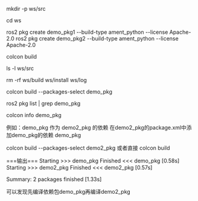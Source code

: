 <!-- 学习：创建多个功能包 -->

<!-- 在当前目录创建工作空间 -->
mkdir -p ws/src

<!-- 切换到工作空间目录 -->
cd ws

<!-- 在src目录下创建多个功能包 -->
ros2 pkg create demo_pkg1 --build-type ament_python --license Apache-2.0
ros2 pkg create demo_pkg2 --build-type ament_python --license Apache-2.0

<!-- 在工作空间下编译 -->
colcon build

<!-- 查看工作空间下的所有包 -->
ls -l ws/src

<!-- 删除编译的结果 -->
rm -rf ws/build ws/install ws/log

<!-- 编译指定的功能包  -->
colcon build --packages-select demo_pkg

<!-- 查看功能包 -->
ros2 pkg list | grep demo_pkg

<!-- 查看包的信息 -->
colcon info demo_pkg


<!-- 一个功能包作为另一个功能包的依赖 -->
例如：demo_pkg 作为 demo2_pkg 的依赖
在demo2_pkg的package.xml中添加demo_pkg的依赖
<depend>demo_pkg</depend>

<!-- 编译demo2_pkg -->
colcon build --packages-select demo2_pkg
或者直接 colcon build

===输出===
Starting >>> demo_pkg
Finished <<< demo_pkg [0.58s]          
Starting >>> demo2_pkg
Finished <<< demo2_pkg [0.57s]          

Summary: 2 packages finished [1.33s]

可以发现先编译依赖包demo_pkg再编译demo2_pkg
